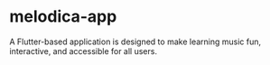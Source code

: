 # melodica-app
A Flutter-based application is designed to make learning music fun, interactive, and accessible for all users.
